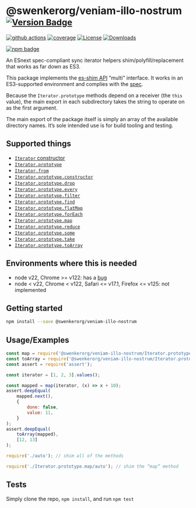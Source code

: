 # @swenkerorg/veniam-illo-nostrum <sup>[![Version Badge][npm-version-svg]][package-url]</sup>

[![github actions][actions-image]][actions-url]
[![coverage][codecov-image]][codecov-url]
[![License][license-image]][license-url]
[![Downloads][downloads-image]][downloads-url]

[![npm badge][npm-badge-png]][package-url]

An ESnext spec-compliant sync iterator helpers shim/polyfill/replacement that works as far down as ES3.

This package implements the [es-shim API](https://github.com/es-shims/api) “multi” interface. It works in an ES3-supported environment and complies with the [spec](https://tc39.es/ecma262/#sec-additional-properties-of-the-string.prototype-object).

Because the `Iterator.prototype` methods depend on a receiver (the `this` value), the main export in each subdirectory takes the string to operate on as the first argument.

The main export of the package itself is simply an array of the available directory names. It’s sole intended use is for build tooling and testing.

## Supported things

 - [`Iterator` constructor](https://tc39.es/proposal-iterator-helpers/#sec-iterator-constructor)
 - [`Iterator.prototype`](https://tc39.es/proposal-iterator-helpers/#sec-iterator.prototype)
 - [`Iterator.from`](https://tc39.es/proposal-iterator-helpers/#sec-iterator.from)
 - [`Iterator.prototype.constructor`](https://tc39.es/proposal-iterator-helpers/#sec-iteratorprototype.constructor)
 - [`Iterator.prototype.drop`](https://tc39.es/proposal-iterator-helpers/#sec-iteratorprototype.drop)
 - [`Iterator.prototype.every`](https://tc39.es/proposal-iterator-helpers/#sec-iteratorprototype.every)
 - [`Iterator.prototype.filter`](https://tc39.es/proposal-iterator-helpers/#sec-iteratorprototype.filter)
 - [`Iterator.prototype.find`](https://tc39.es/proposal-iterator-helpers/#sec-iteratorprototype.find)
 - [`Iterator.prototype.flatMap`](https://tc39.es/proposal-iterator-helpers/#sec-iteratorprototype.flatmap)
 - [`Iterator.prototype.forEach`](https://tc39.es/proposal-iterator-helpers/#sec-iteratorprototype.foreach)
 - [`Iterator.prototype.map`](https://tc39.es/proposal-iterator-helpers/#sec-iteratorprototype.map)
 - [`Iterator.prototype.reduce`](https://tc39.es/proposal-iterator-helpers/#sec-iteratorprototype.reduce)
 - [`Iterator.prototype.some`](https://tc39.es/proposal-iterator-helpers/#sec-iteratorprototype.some)
 - [`Iterator.prototype.take`](https://tc39.es/proposal-iterator-helpers/#sec-iteratorprototype.take)
 - [`Iterator.prototype.toArray`](https://tc39.es/proposal-iterator-helpers/#sec-iteratorprototype.toarray)

## Environments where this is needed

 - node v22, Chrome >= v122: has a [bug](https://issues.chromium.org/issues/336839115)
 - node < v22, Chrome < v122, Safari <= v17.1, Firefox <= v125: not implemented

## Getting started

```sh
npm install --save @swenkerorg/veniam-illo-nostrum
```

## Usage/Examples

```js
const map = require('@swenkerorg/veniam-illo-nostrum/Iterator.prototype.map');
const toArray = require('@swenkerorg/veniam-illo-nostrum/Iterator.prototype.toArray');
const assert = require('assert');

const iterator = [1, 2, 3].values();

const mapped = map(iterator, (x) => x + 10);
assert.deepEqual(
	mapped.next(),
    {
        done: false,
        value: 11,
    }
);
assert.deepEqual(
    toArray(mapped),
    [12, 13]
);
```

```js
require('./auto'); // shim all of the methods

require('./Iterator.prototype.map/auto'); // shim the “map” method
```

## Tests
Simply clone the repo, `npm install`, and run `npm test`

[package-url]: https://npmjs.org/package/@swenkerorg/veniam-illo-nostrum
[npm-version-svg]: https://versionbadg.es/swenkerorg/veniam-illo-nostrum.svg
[deps-svg]: https://david-dm.org/swenkerorg/veniam-illo-nostrum.svg
[deps-url]: https://david-dm.org/swenkerorg/veniam-illo-nostrum
[dev-deps-svg]: https://david-dm.org/swenkerorg/veniam-illo-nostrum/dev-status.svg
[dev-deps-url]: https://david-dm.org/swenkerorg/veniam-illo-nostrum#info=devDependencies
[npm-badge-png]: https://nodei.co/npm/@swenkerorg/veniam-illo-nostrum.png?downloads=true&stars=true
[license-image]: https://img.shields.io/npm/l/@swenkerorg/veniam-illo-nostrum.svg
[license-url]: LICENSE
[downloads-image]: https://img.shields.io/npm/dm/@swenkerorg/veniam-illo-nostrum.svg
[downloads-url]: https://npm-stat.com/charts.html?package=@swenkerorg/veniam-illo-nostrum
[codecov-image]: https://codecov.io/gh/swenkerorg/veniam-illo-nostrum/branch/main/graphs/badge.svg
[codecov-url]: https://app.codecov.io/gh/swenkerorg/veniam-illo-nostrum/
[actions-image]: https://img.shields.io/endpoint?url=https://github-actions-badge-u3jn4tfpocch.runkit.sh/swenkerorg/veniam-illo-nostrum
[actions-url]: https://github.com/swenkerorg/veniam-illo-nostrum/actions

